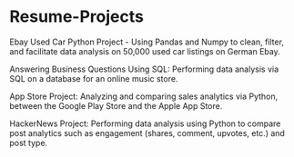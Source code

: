 # Resume-Projects 

Ebay Used Car Python Project - Using Pandas and Numpy to clean, filter, and facilitate data analysis on 50,000 used car listings on German Ebay.

Answering Business Questions Using SQL: Performing data analysis via SQL on a database for an online music store.


App Store Project: Analyzing and comparing sales analytics via Python, between the Google Play Store and the Apple App Store.


HackerNews Project: Performing data analysis using Python to compare post analytics such as engagement (shares, comment, upvotes, etc.) and post type.
